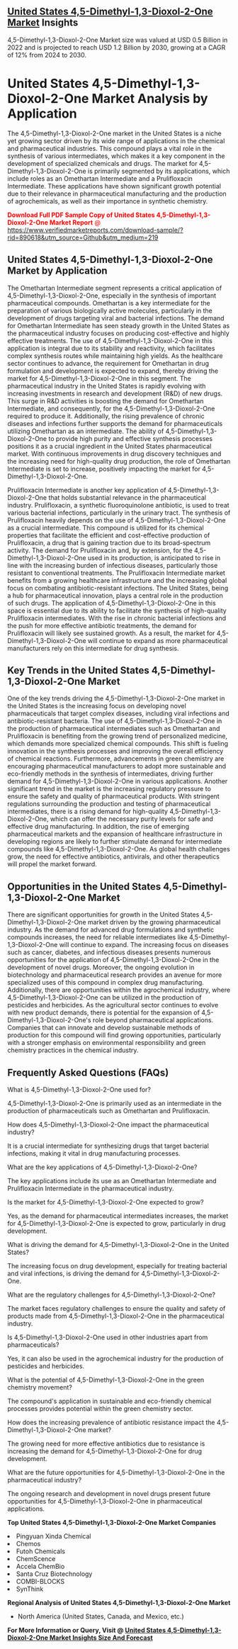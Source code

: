 <h2><a href="https://www.verifiedmarketreports.com/download-sample/?rid=890618&amp;utm_source=Github&amp;utm_medium=219" target="_blank">United States 4,5-Dimethyl-1,3-Dioxol-2-One Market</a> Insights</h2><p>4,5-Dimethyl-1,3-Dioxol-2-One Market size was valued at USD 0.5 Billion in 2022 and is projected to reach USD 1.2 Billion by 2030, growing at a CAGR of 12% from 2024 to 2030.</p><p><h1>United States 4,5-Dimethyl-1,3-Dioxol-2-One Market Analysis by Application</h1> <p>The 4,5-Dimethyl-1,3-Dioxol-2-One market in the United States is a niche yet growing sector driven by its wide range of applications in the chemical and pharmaceutical industries. This compound plays a vital role in the synthesis of various intermediates, which makes it a key component in the development of specialized chemicals and drugs. The market for 4,5-Dimethyl-1,3-Dioxol-2-One is primarily segmented by its applications, which include roles as an Omethartan Intermediate and a Prulifloxacin Intermediate. These applications have shown significant growth potential due to their relevance in pharmaceutical manufacturing and the production of agrochemicals, as well as their importance in synthetic chemistry. <p><span class=""><span style="color: #ff0000;"><strong>Download Full PDF Sample Copy of United States 4,5-Dimethyl-1,3-Dioxol-2-One Market Report</strong> @ </span><a href="https://www.verifiedmarketreports.com/download-sample/?rid=890618&amp;utm_source=Github&amp;utm_medium=219" target="_blank">https://www.verifiedmarketreports.com/download-sample/?rid=890618&amp;utm_source=Github&amp;utm_medium=219</a></span></p></p> <h2>United States 4,5-Dimethyl-1,3-Dioxol-2-One Market by Application</h2> <p>The Omethartan Intermediate segment represents a critical application of 4,5-Dimethyl-1,3-Dioxol-2-One, especially in the synthesis of important pharmaceutical compounds. Omethartan is a key intermediate for the preparation of various biologically active molecules, particularly in the development of drugs targeting viral and bacterial infections. The demand for Omethartan Intermediate has seen steady growth in the United States as the pharmaceutical industry focuses on producing cost-effective and highly effective treatments. The use of 4,5-Dimethyl-1,3-Dioxol-2-One in this application is integral due to its stability and reactivity, which facilitates complex synthesis routes while maintaining high yields. As the healthcare sector continues to advance, the requirement for Omethartan in drug formulation and development is expected to expand, thereby driving the market for 4,5-Dimethyl-1,3-Dioxol-2-One in this segment. The pharmaceutical industry in the United States is rapidly evolving with increasing investments in research and development (R&D) of new drugs. This surge in R&D activities is boosting the demand for Omethartan Intermediate, and consequently, for the 4,5-Dimethyl-1,3-Dioxol-2-One required to produce it. Additionally, the rising prevalence of chronic diseases and infections further supports the demand for pharmaceuticals utilizing Omethartan as an intermediate. The ability of 4,5-Dimethyl-1,3-Dioxol-2-One to provide high purity and effective synthesis processes positions it as a crucial ingredient in the United States pharmaceutical market. With continuous improvements in drug discovery techniques and the increasing need for high-quality drug production, the role of Omethartan Intermediate is set to increase, positively impacting the market for 4,5-Dimethyl-1,3-Dioxol-2-One. <p>Prulifloxacin Intermediate is another key application of 4,5-Dimethyl-1,3-Dioxol-2-One that holds substantial relevance in the pharmaceutical industry. Prulifloxacin, a synthetic fluoroquinolone antibiotic, is used to treat various bacterial infections, particularly in the urinary tract. The synthesis of Prulifloxacin heavily depends on the use of 4,5-Dimethyl-1,3-Dioxol-2-One as a crucial intermediate. This compound is utilized for its chemical properties that facilitate the efficient and cost-effective production of Prulifloxacin, a drug that is gaining traction due to its broad-spectrum activity. The demand for Prulifloxacin and, by extension, for the 4,5-Dimethyl-1,3-Dioxol-2-One used in its production, is anticipated to rise in line with the increasing burden of infectious diseases, particularly those resistant to conventional treatments. The Prulifloxacin Intermediate market benefits from a growing healthcare infrastructure and the increasing global focus on combating antibiotic-resistant infections. The United States, being a hub for pharmaceutical innovation, plays a central role in the production of such drugs. The application of 4,5-Dimethyl-1,3-Dioxol-2-One in this space is essential due to its ability to facilitate the synthesis of high-quality Prulifloxacin intermediates. With the rise in chronic bacterial infections and the push for more effective antibiotic treatments, the demand for Prulifloxacin will likely see sustained growth. As a result, the market for 4,5-Dimethyl-1,3-Dioxol-2-One will continue to expand as more pharmaceutical manufacturers rely on this intermediate for drug synthesis. <h2>Key Trends in the United States 4,5-Dimethyl-1,3-Dioxol-2-One Market</h2> <p>One of the key trends driving the 4,5-Dimethyl-1,3-Dioxol-2-One market in the United States is the increasing focus on developing novel pharmaceuticals that target complex diseases, including viral infections and antibiotic-resistant bacteria. The use of 4,5-Dimethyl-1,3-Dioxol-2-One in the production of pharmaceutical intermediates such as Omethartan and Prulifloxacin is benefiting from the growing trend of personalized medicine, which demands more specialized chemical compounds. This shift is fueling innovation in the synthesis processes and improving the overall efficiency of chemical reactions. Furthermore, advancements in green chemistry are encouraging pharmaceutical manufacturers to adopt more sustainable and eco-friendly methods in the synthesis of intermediates, driving further demand for 4,5-Dimethyl-1,3-Dioxol-2-One in various applications. Another significant trend in the market is the increasing regulatory pressure to ensure the safety and quality of pharmaceutical products. With stringent regulations surrounding the production and testing of pharmaceutical intermediates, there is a rising demand for high-quality 4,5-Dimethyl-1,3-Dioxol-2-One, which can offer the necessary purity levels for safe and effective drug manufacturing. In addition, the rise of emerging pharmaceutical markets and the expansion of healthcare infrastructure in developing regions are likely to further stimulate demand for intermediate compounds like 4,5-Dimethyl-1,3-Dioxol-2-One. As global health challenges grow, the need for effective antibiotics, antivirals, and other therapeutics will propel the market forward. <h2>Opportunities in the United States 4,5-Dimethyl-1,3-Dioxol-2-One Market</h2> <p>There are significant opportunities for growth in the United States 4,5-Dimethyl-1,3-Dioxol-2-One market driven by the growing pharmaceutical industry. As the demand for advanced drug formulations and synthetic compounds increases, the need for reliable intermediates like 4,5-Dimethyl-1,3-Dioxol-2-One will continue to expand. The increasing focus on diseases such as cancer, diabetes, and infectious diseases presents numerous opportunities for the application of 4,5-Dimethyl-1,3-Dioxol-2-One in the development of novel drugs. Moreover, the ongoing evolution in biotechnology and pharmaceutical research provides an avenue for more specialized uses of this compound in complex drug manufacturing. Additionally, there are opportunities within the agrochemical industry, where 4,5-Dimethyl-1,3-Dioxol-2-One can be utilized in the production of pesticides and herbicides. As the agricultural sector continues to evolve with new product demands, there is potential for the expansion of 4,5-Dimethyl-1,3-Dioxol-2-One's role beyond pharmaceutical applications. Companies that can innovate and develop sustainable methods of production for this compound will find growing opportunities, particularly with a stronger emphasis on environmental responsibility and green chemistry practices in the chemical industry. <h2>Frequently Asked Questions (FAQs)</h2> <p>What is 4,5-Dimethyl-1,3-Dioxol-2-One used for?</p> <p>4,5-Dimethyl-1,3-Dioxol-2-One is primarily used as an intermediate in the production of pharmaceuticals such as Omethartan and Prulifloxacin.</p> <p>How does 4,5-Dimethyl-1,3-Dioxol-2-One impact the pharmaceutical industry?</p> <p>It is a crucial intermediate for synthesizing drugs that target bacterial infections, making it vital in drug manufacturing processes.</p> <p>What are the key applications of 4,5-Dimethyl-1,3-Dioxol-2-One?</p> <p>The key applications include its use as an Omethartan Intermediate and Prulifloxacin Intermediate in the pharmaceutical industry.</p> <p>Is the market for 4,5-Dimethyl-1,3-Dioxol-2-One expected to grow?</p> <p>Yes, as the demand for pharmaceutical intermediates increases, the market for 4,5-Dimethyl-1,3-Dioxol-2-One is expected to grow, particularly in drug development.</p> <p>What is driving the demand for 4,5-Dimethyl-1,3-Dioxol-2-One in the United States?</p> <p>The increasing focus on drug development, especially for treating bacterial and viral infections, is driving the demand for 4,5-Dimethyl-1,3-Dioxol-2-One.</p> <p>What are the regulatory challenges for 4,5-Dimethyl-1,3-Dioxol-2-One?</p> <p>The market faces regulatory challenges to ensure the quality and safety of products made from 4,5-Dimethyl-1,3-Dioxol-2-One in the pharmaceutical industry.</p> <p>Is 4,5-Dimethyl-1,3-Dioxol-2-One used in other industries apart from pharmaceuticals?</p> <p>Yes, it can also be used in the agrochemical industry for the production of pesticides and herbicides.</p> <p>What is the potential of 4,5-Dimethyl-1,3-Dioxol-2-One in the green chemistry movement?</p> <p>The compound's application in sustainable and eco-friendly chemical processes provides potential within the green chemistry sector.</p> <p>How does the increasing prevalence of antibiotic resistance impact the 4,5-Dimethyl-1,3-Dioxol-2-One market?</p> <p>The growing need for more effective antibiotics due to resistance is increasing the demand for 4,5-Dimethyl-1,3-Dioxol-2-One for drug development.</p> <p>What are the future opportunities for 4,5-Dimethyl-1,3-Dioxol-2-One in the pharmaceutical industry?</p> <p>The ongoing research and development in novel drugs present future opportunities for 4,5-Dimethyl-1,3-Dioxol-2-One in pharmaceutical applications.</p> </p><p><strong>Top United States 4,5-Dimethyl-1,3-Dioxol-2-One Market Companies</strong></p><div data-test-id=""><p><li>Pingyuan Xinda Chemical</li><li> Chemos</li><li> Futoh Chemicals</li><li> ChemScence</li><li> Accela ChemBio</li><li> Santa Cruz Biotechnology</li><li> COMBI-BLOCKS</li><li> SynThink</li></p><div><strong>Regional Analysis of&nbsp;United States 4,5-Dimethyl-1,3-Dioxol-2-One Market</strong></div><ul><li dir="ltr"><p dir="ltr">North America&nbsp;(United States, Canada, and Mexico, etc.)</p></li></ul><p><strong>For More Information or Query, Visit @&nbsp;</strong><strong><a href="https://www.verifiedmarketreports.com/product/4-5-dimethyl-1-3-dioxol-2-one-market/?utm_source=Github&amp;utm_medium=219" target="_blank">United States 4,5-Dimethyl-1,3-Dioxol-2-One Market Insights Size And Forecast</a></strong></p></div>

